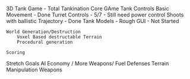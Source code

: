 3D Tank Game - Total Tankination
Core GAme
	Tank Controls
		Basic Movement - Done
		Turret Controls - 5/7 - Still need power control
		Shoots with ballistic Trajectory - Done
		Tank Models - Rough
		GUI - Not Started


	World Generation/Destruction
		Voxel Based destructable Terrain
		Procedural generation

	Scoring


Stretch Goals
	AI
	Economy / More Weapons/ Fuel
	Defenses
	Terrain Manipulation Weapons	